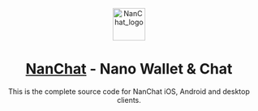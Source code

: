 <p align="center">
    <img src="https://bucket.nanwallet.com/profile-pictures/1741881296649-7a165a89a4834b15.svg" alt="NanChat_logo" width="64">
</p>
<h1 align="center"><a href="https://nanchat.com/">NanChat</a> - Nano Wallet & Chat</h1>
<p align="center">
This is the complete source code for NanChat iOS, Android and desktop clients. 
</p>
